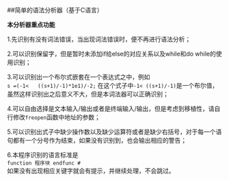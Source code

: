 ##简单的语法分析器（基于C语言）

**本分析器重点功能**

1.先识别有没有词法错误，当出现词法错误时，便不再进行语法分析；

2.可以识别保留字，但是暂时未添加if给else的对应关系以及while和do while的使用识别；

3.可以识别出一个布尔式嵌套在一个表达式之中，例如   
`s =(-1<   ((s+1)/-1)*1e1)/-2;` 在这个式子中`-1< ((s+1)/-1)`是一个布尔值，虽然这样识别出之后意义不大，但是本词法器可以正确识别；  
  
4.可以自由选择是文本输入/输出或者是终端输入/输出，但是考虑到移植性，请自行修改`freopen`函数中地址的参数；  

5.可以识别出式子中缺少操作数以及缺少运算符或者是缺少右括号，对于每一个语句都有一个分号作为结束，如果没有识别到，也会输出相应的警告；  

6.本程序识别的语言标准是  
`function 程序块 endfunc #`  
如果没有出现相应关键字就会有提示，并继续处理，不会跳过。


